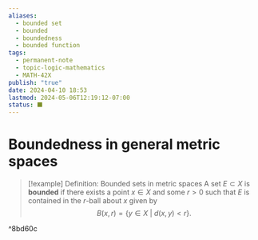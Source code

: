 ```yaml
---
aliases:
  - bounded set
  - bounded
  - boundedness
  - bounded function
tags:
  - permanent-note
  - topic-logic-mathematics
  - MATH-42X
publish: "true"
date: 2024-04-10 18:53
lastmod: 2024-05-06T12:19:12-07:00
status: ⬛
---
```



# Boundedness in general metric spaces

>[!example] Definition: Bounded sets in metric spaces
>A set $E \subset X$ is **bounded** if there exists a point $x \in X$ and some $r > 0$ such that $E$ is contained in the $r$-ball about $x$ given by 
>$$
>B(x, r) = \{y \in X \ | \ d(x,y) < r \}.
>$$ 

^8bd60c

